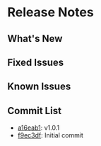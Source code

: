 # Release Notes

## What's New



## Fixed Issues



## Known Issues



## Commit List

- <a href='https://github.com/LearningToPi/umbrella_monitor/commit/a16eab10b6fb3594e4f3ea8e7ff00d00964da48b'>a16eab1</a>: v1.0.1
- <a href='https://github.com/LearningToPi/umbrella_monitor/commit/f9ec3df3d5b4724a4e6f545fdda92fd35be080b4'>f9ec3df</a>: Initial commit